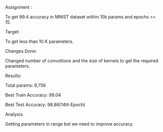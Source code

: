 Assignment :

To get 99.4 accuracy in MNIST dataset within 10k params and epochs <= 15.

Target:

To get less than 10 K parameters.

Changes Done:

Changed number of convoltions and the size of kernels to get the required parameters.

Results:

Total params: 9,756

Best Train Accuracy: 99.04

Best Test Accuracy: 98.86(14th Epoch)

Analysis:

Getting parameters in range but we need to improve accuracy.
